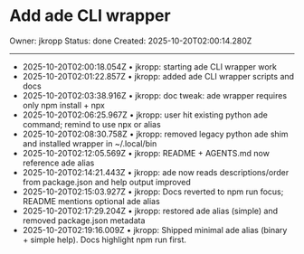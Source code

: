 # Add ade CLI wrapper

Owner: jkropp
Status: done
Created: 2025-10-20T02:00:14.280Z

---
- 2025-10-20T02:00:18.054Z • jkropp: starting ade CLI wrapper work
- 2025-10-20T02:01:22.857Z • jkropp: added ade CLI wrapper scripts and docs
- 2025-10-20T02:03:38.916Z • jkropp: doc tweak: ade wrapper requires only npm install + npx
- 2025-10-20T02:06:25.967Z • jkropp: user hit existing python ade command; remind to use npx or alias
- 2025-10-20T02:08:30.758Z • jkropp: removed legacy python ade shim and installed wrapper in ~/.local/bin
- 2025-10-20T02:12:05.569Z • jkropp: README + AGENTS.md now reference ade alias
- 2025-10-20T02:14:21.443Z • jkropp: ade now reads descriptions/order from package.json and help output improved
- 2025-10-20T02:15:03.927Z • jkropp: Docs reverted to npm run focus; README mentions optional ade alias
- 2025-10-20T02:17:29.204Z • jkropp: restored ade alias (simple) and removed package.json metadata
- 2025-10-20T02:19:16.009Z • jkropp: Shipped minimal ade alias (binary + simple help). Docs highlight npm run first.
